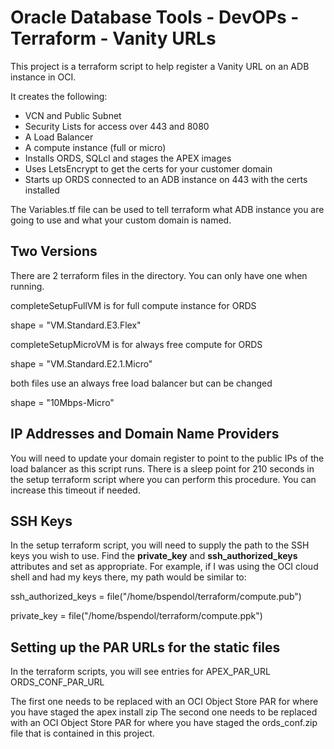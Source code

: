 # Oracle Database Tools - DevOPs - Terraform - Vanity URLs

This project is a terraform script to help register a Vanity URL on an ADB instance in OCI.

It creates the following:
- VCN and Public Subnet
- Security Lists for access over 443 and 8080
- A Load Balancer
- A compute instance (full or micro)
- Installs ORDS, SQLcl and stages the APEX images
- Uses LetsEncrypt to get the certs for your customer domain
- Starts up ORDS connected to an ADB instance on 443 with the certs installed

The Variables.tf file can be used to tell terraform what ADB instance you are going to use and what your custom domain is named.

## Two Versions

There are 2 terraform files in the directory. You can only have one when running.

completeSetupFullVM is for full compute instance for ORDS

shape = "VM.Standard.E3.Flex"

completeSetupMicroVM is for always free compute for ORDS

shape = "VM.Standard.E2.1.Micro"

both files use an always free load balancer but can be changed

shape = "10Mbps-Micro"

## IP Addresses and Domain Name Providers

You will need to update your domain register to point to the public IPs of the load balancer as this script runs. There is a sleep point for 210 seconds in the setup terraform script where you can perform this procedure. You can increase this timeout if needed.

## SSH Keys

In the setup terraform script, you will need to supply the path to the SSH keys you wish to use. Find the **private_key** and **ssh_authorized_keys** attributes and set as appropriate.
For example, if I was using the OCI cloud shell and had my keys there, my path would be similar to:

ssh_authorized_keys = file("/home/bspendol/terraform/compute.pub")

private_key = file("/home/bspendol/terraform/compute.ppk")

## Setting up the PAR URLs for the static files

In the terraform scripts, you will see entries for
APEX_PAR_URL
ORDS_CONF_PAR_URL

The first one needs to be replaced with an OCI Object Store PAR for where you have staged the apex install zip
The second one needs to be replaced with an OCI Object Store PAR for where you have staged the ords_conf.zip file that is contained in this project.